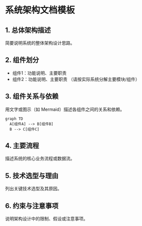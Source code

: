 # 系统架构文档模板

## 1. 总体架构描述
简要说明系统的整体架构设计思路。

## 2. 组件划分
- 组件1：功能说明、主要职责
- 组件2：功能说明、主要职责
（请按实际系统分解主要模块/组件）

## 3. 组件关系与依赖
用文字或图示（如 Mermaid）描述各组件之间的关系和依赖。

```mermaid
graph TD
  A[组件A] --> B[组件B]
  B --> C[组件C]
```

## 4. 主要流程
描述系统的核心业务流程或数据流。

## 5. 技术选型与理由
列出关键技术选型及其原因。

## 6. 约束与注意事项
说明架构设计中的限制、假设或注意事项。